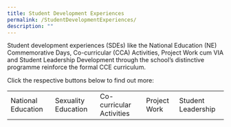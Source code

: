```yaml
---
title: Student Development Experiences
permalink: /StudentDevelopmentExperiences/
description: ""
---
```

Student development experiences (SDEs) like the National Education (NE) Commemorative Days, Co-curricular (CCA) Activities, Project Work cum VIA and Student Leadership Development through the school’s distinctive programme reinforce the formal CCE curriculum.

Click the respective buttons below to find out more:



||||||
|-|-|-|-|-|
| National Education   | Sexuality Education | Co-curricular Activities | Project Work | Student Leadership |

